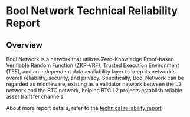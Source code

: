 # Bool Network Technical Reliability Report

## Overview

Bool Network is a network that utilizes Zero-Knowledge Proof-based Verifiable Random Function (ZKP-VRF), Trusted Execution Environment (TEE), and an independent data availability layer to keep its network's overall reliability, security, and privacy. Specifically, Bool Network can be regarded as middleware, existing as a validator network between the L2 network and the BTC network, helping BTC L2 projects establish reliable asset transfer channels.

About more report details, refer to the [technical reliability report](./Bool%20Network%20Technical%20Reliability%20Report.pdf)

